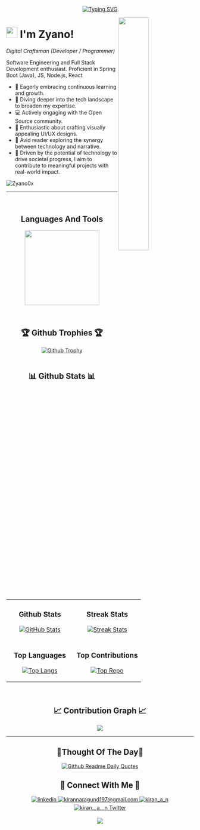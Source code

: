 <!--Banner-->
<p align="center">
	<a href="https://git.io/typing-svg"><img src="https://readme-typing-svg.demolab.com?font=Jetbrains+Mono+NL&pause=1000&color=F738F3&random=false&width=435&lines=Backend+Developer;Software+Engineering+Student;Always+learning+new+things" alt="Typing SVG" /></a>
</p>
<!--Night Owl image-->
<div>
  <img align="right" width="40%" src="https://owlbertsio-resized.s3.amazonaws.com/Popper.psd.full.png">
</div>

<!--Header Name-->
# <img src="https://emojis.slackmojis.com/emojis/images/1531849430/4246/blob-sunglasses.gif?1531849430" width="30"/> I'm Zyano!
*Digital Craftsman (Developer / Programmer)*
<br /> 

<!--Start Intro-->
<p align="left">Software Engineering and Full Stack Development enthusiast. Proficient in Spring Boot (Java), JS, Node.js, React</p>

- 🚀 Eagerly embracing continuous learning and growth.
- 🌿 Diving deeper into the tech landscape to broaden my expertise.
- 💻 Actively engaging with the Open Source community.
- 🎨 Enthusiastic about crafting visually appealing UI/UX designs.
- 📖 Avid reader exploring the synergy between technology and narrative.
- 🔗 Driven by the potential of technology to drive societal progress, I aim to contribute to meaningful projects with real-world impact.
<!--End Intro-->

<!--Profile Count Badge-->
<p align="left">
  <img src="https://komarev.com/ghpvc/?username=Zyano0x&label=Profile%20views&color=770677&style=for-the-badge&logo=star" alt="Zyano0x" style="padding-right:20px;" />
</p>

---
<br />

<!--Languages and Tools Section-->       
<h2 align="center">Languages And Tools</h2> 
<p align="center">
<img width="200px"  src="https://skillicons.dev/icons?i=js,html,css,java,nodejs,react,spring,express,vite,mongodb,mysql&perline=3"  />
</p>
<br />

<!--Trophies Section-->   
<h2 align="center">🏆 Github Trophies 🏆</h2>
<div align="center">
  <a href="https://github.com/Zyano0x/github-profile-trophy">
    <img src="https://github-profile-trophy.vercel.app/?username=Zyano0x&theme=onedark" alt="Github Trophy">
  </a>
</div>
<br />

<!--Github stats Table--> 
<h2 align="center">📊 Github Stats 📊</h2>

<table width="100%">
  <tr>
    <td width="50%">
      <h3 align="center"><strong>Github Stats</strong></h3>
      <p align="center">
        <a href="https://github.com/Zyano0x">
          <img align="center" src="https://github-readme-stats.vercel.app/api?username=Zyano0x&count_private=true&show_icons=true&theme=nightowl" alt="GitHub Stats" />
        </a>
      </p>
    </td>
    <td width="50%">
      <h3 align="center"><strong>Streak Stats</strong></h3>
      <p align="center">
        <a href="https://github.com/Zyano0x">
          <img align="center" width="fit-content" src="https://streak-stats.demolab.com?user=Zyano0x&theme=nightowl" alt="Streak Stats" />
        </a>
      </p>
    </td>
  </tr>
  <tr>
    <td width="50%">
      <h3 align="center"><strong>Top Languages</strong></h3>
      <p align="center">
        <a href="#">
          <img align="center" src="https://github-readme-stats.vercel.app/api/top-langs/?username=anuraghazra&layout=donut&theme=nightowl" alt="Top Langs" />
        </a>
      </p>
    </td>
    <td width="50%">
      <h3 align="center"><strong>Top Contributions</strong></h3>
      <p align="center">
        <a href="https://github.com/Zyano0x">
          <img align="center" src="https://github-contributor-stats.vercel.app/api?username=Zyano0x&limit=3&theme=nightowl&show_owner=true&combine_all_yearly_contributions=true" alt="Top Repo" />
        </a>
      </p>
    </td>
  </tr>
</table>
<br />

<!--Contribution Graph-->
<h2 align="center">📈 Contribution Graph 📈</h2>
<div align="center">
    <img src="https://github-readme-activity-graph.vercel.app/graph?username=Zyano0x&bg_color=011627&color=79d3c3&line=c792ea&point=ffeb95&area=true&hide_border=false" border-radius="15">
</div>

---

<!--Dynamic Quote card updated everyday at 12 PM--> 
<h2 align="center">🌟Thought Of The Day🌟</h2>

<!--STARTS_HERE_QUOTE_CARD-->
<p align="center">
    <a href="https://github.com/cheehwatang/github-readme-daily-quotes">
        <img src="https://readme-daily-quotes.vercel.app/api" alt="Github Readme Daily Quotes">
    </a>
</p>
<!--ENDS_HERE_QUOTE_CARD-->


<!--Contact Section--> 
<h2 align="center">🤝 Connect With Me 🤝 </h2>
<div align="center">
<a href="" target="_blank">
	<img src=https://img.shields.io/badge/linkedin-%231E77B5.svg?&style=for-the-badge&logo=linkedin&logoColor=white alt=linkedin style="margin-bottom: 5px;" />
</a>
  
<a href="mailto:nthoai305@gmail.com" target="_blank">
	<img src="https://img.shields.io/badge/Gmail-D14836?style=for-the-badge&logo=gmail&logoColor=white" alt=kirannaragund197@gmail.com mail style="margin-bottom: 5px;" />
</a>

<a href="https://www.instagram.com/zyano0x" target="_blank">
	<img src=https://img.shields.io/badge/Instagram-E4405F?style=for-the-badge&logo=instagram&logoColor=white alt=kiran_a_n Instagram style="margin-bottom: 5px;" />
</a>

<a href="" target="_blank">
	<img src="https://img.shields.io/badge/Twitter-1DA1F2?style=for-the-badge&logo=twitter&logoColor=white" alt="kiran__a__n Twitter" style="margin-bottom: 5px;" />
</a>
</div>

<!--Footer--> 
<p align="center">
  <img src="https://capsule-render.vercel.app/api?type=waving&color=gradient&height=65&section=footer"/>
</p>
